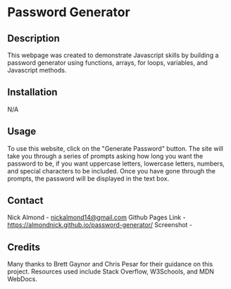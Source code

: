 # Password Generator

## Description

This webpage was created to demonstrate Javascript skills by building a password generator using functions, arrays, for loops, variables, and Javascript methods. 

## Installation 

N/A

## Usage

To use this website, click on the "Generate Password" button. The site will take you through a series of prompts asking how long you want the password to be, if you want uppercase letters, lowercase letters, numbers, and special characters to be included. Once you have gone through the prompts, the password will be displayed in the text box.

## Contact

Nick Almond - nickalmond14@gmail.com
Github Pages Link - https://almondnick.github.io/password-generator/
Screenshot -

## Credits

Many thanks to Brett Gaynor and Chris Pesar for their guidance on this project. Resources used include Stack Overflow, W3Schools, and MDN WebDocs.